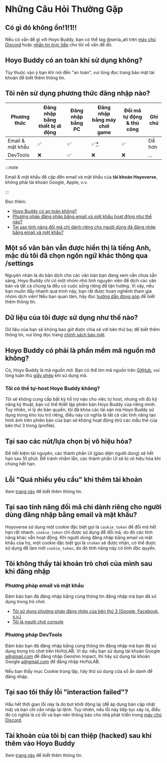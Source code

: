 <!-- markdownlint-disable MD026 MD040 MD047 -->
# Những Câu Hỏi Thường Gặp

## Có gì đó không ổn!1!1!!

Nếu có vấn đề gì với Hoyo Buddy, bạn có thể tag @seria_ati trên [máy chủ Discord](https://link.seria.moe/hb-dc) hoặc [nhắn tin trực tiếp](https://discord.com/users/410036441129943050) cho tôi về vấn đề đó.

## Hoyo Buddy có an toàn khi sử dụng không?

Tùy thuộc vào ý bạn khi nói đến "an toàn", vui lòng đọc trang bảo mật tài khoản để biết thêm thông tin.

## Tôi nên sử dụng phương thức đăng nhập nào?

| Phương thức | Đăng nhập bằng thiết bị di động | Đăng nhập bằng PC | Đăng nhập bằng máy chơi game | Đổi mã tự động & thủ công | Ghi chú
|---|---|---|---|---|---
| Email & mật khẩu | ✅ | ✅ | ✅[*](./Before-Start.md) | ✅ | Dễ hơn
| DevTools | ❌ | ✅ | ❌ | ❌ | ...

:::note

Email & mật khẩu đề cập đến email và mật khẩu của **tài khoản Hoyoverse**, không phải tài khoản Google, Apple, v.v.

:::

Đọc thêm:

- [Hoyo Buddy có an toàn không?](./Account-Security.md)
- [Phương pháp đăng nhập bằng email và mật khẩu hoạt động như thế nào?](./Account-Security.md#phương-pháp-đăng-nhập-bằng-email-và-mật-khẩu-hoạt-động-như-thế-nào)
- [Tại sao tính năng đổi mã chỉ dành riêng cho người dùng đã đăng nhập bằng email và mật khẩu?](#tại-sao-tính-năng-đổi-mã-chỉ-dành-riêng-cho-người-dùng-đăng-nhập-bằng-email-và-mật-khẩu)

## Một số văn bản vẫn được hiển thị là tiếng Anh, mặc dù tôi đã chọn ngôn ngữ khác thông qua /settings

Nguyên nhân là do bản dịch cho các văn bản bạn đang xem vẫn chưa sẵn sàng, Hoyo Buddy chỉ có một nhóm nhỏ tình nguyện viên để dịch các văn bản và tất cả chúng ta đều có cuộc sống riêng để tận hưởng. Vì vậy, nếu bạn muốn đẩy nhanh quá trình này, bạn rất được hoan nghênh tham gia nhóm dịch viên! Nếu bạn quan tâm, hãy đọc [hướng dẫn đóng góp](https://github.com/seriaati/hoyo-buddy/blob/main/CONTRIBUTING.md) để biết thêm thông tin.

## Dữ liệu của tôi được sử dụng như thế nào?

Dữ liệu của bạn sẽ không bao giờ được chia sẻ với bên thứ ba; để biết thêm thông tin, vui lòng đọc trang [chính sách bảo mật](https://github.com/seriaati/hoyo-buddy/blob/main/PRIVACY.md).

## Hoyo Buddy có phải là phần mềm mã nguồn mở không?

Có, Hoyo Buddy là mã nguồn mở. Bạn có thể tìm mã nguồn trên [GitHub](https://github.com/seriaati/hoyo-buddy/), vui lòng tuân thủ [giấy phép](https://github.com/seriaati/hoyo-buddy/blob/main/LICENSE) khi sử dụng mã.

### Tôi có thể tự-host Hoyo Buddy không?

Tôi sẽ không cung cấp bất kỳ hỗ trợ nào cho việc tự host, nhưng với đủ kỹ năng kỹ thuật, bạn có thể thiết lập phiên bản Hoyo Buddy của riêng mình. Tuy nhiên, vì lý do bản quyền, tôi đã khóa các tài sản mà Hoyo Buddy sử dụng trong kho lưu trữ riêng, điều này có nghĩa là tất cả các tính năng tạo hình ảnh trên phiên bản của bạn sẽ không hoạt động (trừ các mẫu thẻ của bên thứ 3 trong /profile).

## Tại sao các nút/lựa chọn bị vô hiệu hóa?

Để tiết kiệm tài nguyên, các thành phần UI (giao diện người dùng) sẽ hết hạn sau 10 phút. Để tránh nhầm lẫn, các thành phần UI sẽ bị vô hiệu hóa khi chúng hết hạn.

## Lỗi "Quá nhiều yêu cầu" khi thêm tài khoản

Xem [trang này](./too-many-requests.md) để biết thêm thông tin.

## Tại sao tính năng đổi mã chỉ dành riêng cho người dùng đăng nhập bằng email và mật khẩu?

Hoyoverse sử dụng một cookie đặc biệt gọi là `cookie_token` để đổi mã hết hạn rất nhanh. `cookie_token` chỉ được sử dụng để đổi mã, do đó các tính năng khác vẫn hoạt động. Khi người dùng đăng nhập bằng email và mật khẩu của họ, một cookie đặc biệt gọi là `stoken` sẽ được nhận, có thể được sử dụng để làm mới `cookie_token`, do đó tính năng này có tính độc quyền.

## Tôi không thấy tài khoản trò chơi của mình sau khi đăng nhập

### Phương pháp email và mật khẩu

Đảm bảo bạn đã đăng nhập bằng cùng thông tin đăng nhập mà bạn đã sử dụng trong trò chơi.

- [Tôi sử dụng phương pháp đăng nhập của bên thứ 3 (Google, Facebook, v.v.)](./Before-Start.md#tôi-dăng-nhập-bằng-dịch-vụ-bên-thứ-ba)
- [Tôi là người chơi console](./Before-Start.md#tôi-chới-trên-máy-chơi-game-playstation-và-xbox)

### Phương pháp DevTools

Đảm bảo bạn đã đăng nhập bằng cùng thông tin đăng nhập mà bạn đã sử dụng trong trò chơi trên HoYoLAB. Ví dụ: nếu bạn sử dụng tài khoản Google [a@gmail.com](mailto:a@gmail.com) để đăng nhập Genshin Impact, thì hãy sử dụng tài khoản Google [a@gmail.com](mailto:a@gmail.com) để đăng nhập HoYoLAB.

Nếu bạn thấy mục Cookie trùng lặp, hãy thử sử dụng cửa sổ ẩn danh để đăng nhập.

## Tại sao tôi thấy lỗi "interaction failed"?

Hầu hết thời gian lỗi này là do bot khởi động lại (để áp dụng bản cập nhật mã) và bạn chỉ cần nhập lại lệnh. Tuy nhiên, nếu lỗi này tiếp tục xảy ra, điều đó có nghĩa là có lỗi và bạn nên thông báo cho nhà phát triển trong [máy chủ Discord](https://link.seria.moe/hb-dc).

## Tài khoản của tôi bị can thiệp (hacked) sau khi thêm vào Hoyo Buddy

Xem [trang này](./account-hacked.md) để biết thêm thông tin.